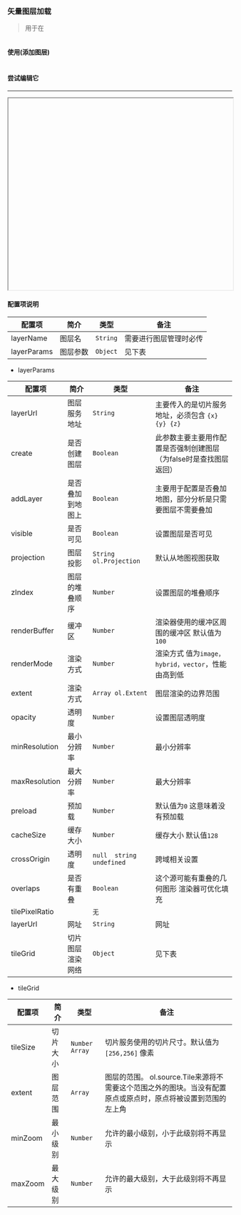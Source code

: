 ### 矢量图层加载

> 用于在 

```javascript

```

#### 使用(添加图层)

```javascript

```

#### 尝试编辑它

---

<iframe width="100%" height="430"></iframe>

#### 配置项说明

| 配置项 | 简介 | 类型 | 备注 |
| --- | --- |--- | --- |
| layerName | 图层名 | `String` | 需要进行图层管理时必传 |
| layerParams | 图层参数 | `Object` | 见下表 |

- layerParams

| 配置项 | 简介 | 类型 | 备注 |
| --- | ---- |--- | --- |
| layerUrl | 图层服务地址 | `String` | 主要传入的是切片服务地址，必须包含 `{x} {y} {z}` |
| create | 是否创建图层 | `Boolean` | 此参数主要主要用作配置是否强制创建图层（为false时是查找图层返回） |
| addLayer | 是否叠加到地图上 | `Boolean` | 主要用于配置是否叠加地图，部分分析是只需要图层不需要叠加 |
| visible | 是否可见 | `Boolean` | 设置图层是否可见 |
| projection | 图层投影 | `String ol.Projection` | 默认从地图视图获取 |
| zIndex | 图层的堆叠顺序 | `Number` | 设置图层的堆叠顺序 |
| renderBuffer | 缓冲区 | `Number` | 渲染器使用的缓冲区周围的缓冲区 默认值为`100` |
| renderMode | 渲染方式 | `Number` | 渲染方式 值为`image，hybrid，vector`，性能由高到低 |
| extent | 渲染方式 | `Array ol.Extent` | 图层渲染的边界范围 |
| opacity | 透明度 | `Number` | 设置图层透明度 |
| minResolution | 最小分辨率 | `Number` | 最小分辨率 |
| maxResolution | 最大分辨率 | `Number` | 最大分辨率 |
| preload | 预加载 | `Number` | 默认值为`0` 这意味着没有预加载 |
| cacheSize | 缓存大小 | `Number` | 缓存大小 默认值`128` |
| crossOrigin | 透明度 | `null  string  undefined` | 跨域相关设置 |
| overlaps | 是否有重叠 | `Boolean` | 这个源可能有重叠的几何图形 渲染器可优化填充 |
| tilePixelRatio |  | `无` |  |
| layerUrl | 网址 | `String` | 网址 |
| tileGrid | 切片图层渲染网络 | `Object` | 见下表 |

- tileGrid

| 配置项 | 简介 | 类型 | 备注 |
| --- | ---- |--- | --- |
| tileSize | 切片大小 | `Number Array` | 切片服务使用的切片尺寸。默认值为 `[256,256]` 像素 |
| extent | 图层范围 | `Array` | 图层的范围。 ol.source.Tile来源将不需要这个范围之外的图块。当没有配置原点或原点时，原点将被设置到范围的左上角 |
| minZoom | 最小级别 | `Number` | 允许的最小级别，小于此级别将不再显示 |
| maxZoom | 最大级别 | `Number` | 允许的最大级别，大于此级别将不再显示 |
